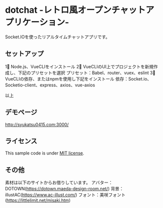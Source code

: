 # dotchat -レトロ風オープンチャットアプリケーション-

Socket.IOを使ったリアルタイムチャットアプリです。

## セットアップ

1⃣ Node.js、VueCLIをインストール
2⃣ VueCLIのUI上でプロジェクトを新規作成し、下記のプリセットを選択
プリセット：Babel、router、vuex、eslint
3⃣ VueCLIの依存、またはnpmを使用し下記をインストール
依存：Socket.io、Socketio-client、express、axios、vue-axios

以上

## デモページ

http://syukatsu0415.com:3000/

## ライセンス

This sample code is under [MIT license](https://en.wikipedia.org/wiki/MIT_License).

## その他

素材は以下のサイトからお借りしています。
アバター：DOTOWN(https://dotown.maeda-design-room.net/)
背景：illustAC(https://www.ac-illust.com/)
フォント：美咲フォント(https://littlelimit.net/misaki.htm)
